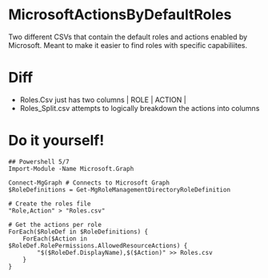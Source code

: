 # MicrosoftActionsByDefaultRoles

Two different CSVs that contain the default roles and actions enabled by Microsoft. Meant to make it easier to find roles with specific capabiliites.

# Diff

- Roles.Csv just has two columns | ROLE | ACTION |
- Roles_Split.csv attempts to logically breakdown the actions into columns

# Do it yourself!
```
## Powershell 5/7
Import-Module -Name Microsoft.Graph

Connect-MgGraph # Connects to Microsoft Graph
$RoleDefinitions = Get-MgRoleManagementDirectoryRoleDefinition

# Create the roles file
"Role,Action" > "Roles.csv"

# Get the actions per role
ForEach($RoleDef in $RoleDefinitions) {
    ForEach($Action in $RoleDef.RolePermissions.AllowedResourceActions) {
        "$($RoleDef.DisplayName),$($Action)" >> Roles.csv
    }
}
```